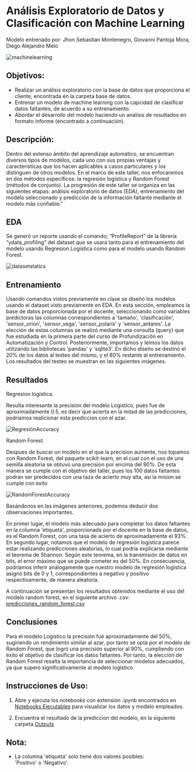# Análisis Exploratorio de Datos y Clasificación con Machine Learning
Modelo entrenado por: Jhon Sebastian Montenegro, Giovanni Pantoja Mora, Diego Alejandro Melo

![machinelearning](https://github.com/DiegoMeloCoder/Machine_Learning_T3Profundizacion/assets/149011345/a04f0eb9-5618-4217-a56b-47687f9f4ff3)


## Objetivos:
- Realizar un análisis exploratorio con la base de datos que proporciona el cliente, encontrada en la carpeta base de datos.
- Entrenar un modelo de machine learning con la capcidad de clasificar datos faltantes, de acuerdo a su entrenamiento.
- Abordar el desarrollo del modelo haciendo un analisis de resultados en formato informe (encontrado a continuación).


## Descripción:

Dentro del extenso ámbito del aprendizaje automático, se encuentran diversos tipos de modelos, cada uno con sus propias ventajas y características que los hacen aplicables a casos particulares y los distinguen de otros modelos. En el marco de este taller, nos enfocaremos en dos métodos específicos: la regresión logística y Random Forest (métodos de conjunto). La progresión de este taller se organiza en las siguientes etapas: análisis exploratorio de datos (EDA), entrenamiento del modelo seleccionado y predicción de la información faltante mediante el modelo más confiable." 
  

  
## EDA
Se generó un reporte usando el comando; “ProfileReport” de la librería “ydata_profiling” del dataset que se usara tanto para el entrenamiento del modelo usando Regresion Logistica como para el modelo usando Random Forest.



![datasetstatics](https://github.com/DiegoMeloCoder/Machine_Learning_T2Profundizacion/assets/149011345/321a7bef-5a21-4d06-b1d8-a357402e7a05)

## Entrenamiento
Usando comandos vistos previamente en clase se diseñó los modelos usando el dataset visto previamente en EDA. En esta sección, empleamos la base de datos proporcionada por el docente, seleccionando como variables predictoras las columnas correspondientes a 'tamaño', 'clasificación', 'sensor_orion', 'sensor_vega', 'sensor_polaris' y 'sensor_antares'. La elección de estas columnas se realizó mediante una consulta (query) que fue estudiada en la primera parte del curso de Profundización en Automatización y Control. Posteriormente, importamos y leímos los datos utilizando las bibliotecas 'pandas' y 'sqlite3'. En dicho diseño se destinó el 20% de los datos al testeo del mismo, y el 80% restante al entrenamiento.
Los resultados del testeo se muestran en las siguientes imágenes.



## Resultados

Regresion logística.

Resulta interesante la precision del modelo Logistico, pues fue de aproximadamente 0.5, es decir que acierta en la mitad de las predicciones, podriamos realicionar esta prediccion con el azar.

![RegresiónAccuracy](https://github.com/DiegoMeloCoder/Machine_Learning_T2Profundizacion/assets/149011345/bddcb550-c8c2-4dab-b1b1-74942587974f)

Random Forest.

Despues de buscar un modelo en el que la precision aumente, nos topamos con Random Forest, del 
paquete scikit-learn, en el cual con el uso de una semilla aleatoria se obtuvo una precision por encima del 90%. De esta manera se cumple con el objetivo del taller, pues los 100 datos faltantes podran ser predecidos con una taza de acierto muy alta, asi la mision se cumple con exito

![RandomForestAccuracy](https://github.com/DiegoMeloCoder/Machine_Learning_T2Profundizacion/assets/149011345/a6bef6c8-b657-4479-8918-2687d8575cee)


Basándonos en las imágenes anteriores, podemos deducir dos observaciones importantes. 

En primer lugar, el modelo más adecuado para completar los datos faltantes en la columna 'etiqueta', proporcionada por el docente en la base de datos, es el Random Forest, con una tasa de acierto de aproximadamente el 93%. 
En segundo lugar, notamos que el modelo de regresión logística parece estar realizando predicciones aleatorias, lo cual podría explicarse mediante el teorema de Shannon. Según este teorema, en la transmisión de datos en bits, el error máximo que se puede cometer es del 50%. En consecuencia, podríamos inferir análogamente que nuestro modelo de regresión logística asignó bits de 0 y 1, correspondientes a negativo y positivo respectivamente, de manera aleatoria.


A continuación se presentan los resultados obtenidos mediante el uso del modelo random forest, en el siguiente archivo .csv:  [predicciones_random_forest.csv](https://github.com/DiegoMeloCoder/Machine_Learning_T2Profundizacion/blob/main/Output%20de%20Predicciones/predicciones_random_forest.csv)

## Conclusiones

Para el modelo Logístico la precisión fue aproximadamente del 50%, sugiriendo un rendimiento similar al azar, por tanto se opta por el modelo de Random Forest, que logró una precisión superior al 90%, cumpliendo con éxito el objetivo de clasificar los datos faltantes.
Por tanto, la elección de Random Forest resalta la importancia de seleccionar modelos adecuados, ya que superó significativamente al modelo logístico.



## Instrucciones de Uso:
1. Abre y ejecuta los notebooks con extensión .ipynb encontrados en [Notebooks Ejecutables](https://github.com/DiegoMeloCoder/Machine_Learning_T2Profundizacion/tree/main/Notebooks%20ejectuables) para visualizar los datos y modelo empleados.

3. Encuentra el resultado de la prediccion del modelo, en la siguiente carpeta [Outputs](https://github.com/DiegoMeloCoder/Machine_Learning_T2Profundizacion/tree/main/Output%20de%20Predicciones)

## Nota:
- La columna 'etiqueta' solo tiene dos valores posibles: 'Positivo' o 'Negativo'.
